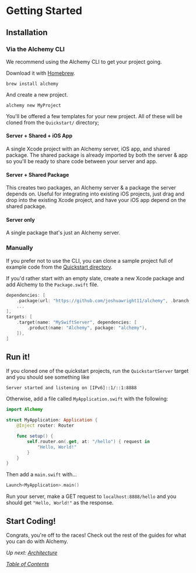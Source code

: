 # Getting Started

## Installation

### Via the Alchemy CLI

We recommend using the Alchemy CLI to get your project going.

Download it with [Homebrew](https://brew.sh).
```shell
brew install alchemy
```
And create a new project.
```shell
alchemy new MyProject
```
You'll be offered a few templates for your new project. All of these will be cloned from the `Quickstart/` directory;

#### Server + Shared + iOS App

A single Xcode project with an Alchemy server, iOS app, and shared package. The shared package is already imported by both the server & app so you'll be ready to share code between your server and app.

#### Server + Shared Package

This creates two packages, an Alchemy server & a package the server depends on. Useful for integrating into existing iOS projects, just drag and drop into the existing Xcode project, and have your iOS app depend on the shared package.

#### Server only

A single package that's just an Alchemy server.

### Manually

If you prefer not to use the CLI, you can clone a sample project full of example code from the [Quickstart directory](Quickstart/).

If you'd rather start with an empty slate, create a new Xcode package and add Alchemy to the `Package.swift` file.
```swift
dependencies: [
    .package(url: "https://github.com/joshuawright11/alchemy", .branch("master"))
    ...
],
targets: [
    .target(name: "MySwiftServer", dependencies: [
        .product(name: "Alchemy", package: "alchemy"),
    ]),
]
```

## Run it!
If you cloned one of the quickstart projects, run the `QuickstartServer` target and you should see something like

```
Server started and listening on [IPv6]::1/::1:8888
```

Otherwise, add a file called `MyApplication.swift` with the following:

```swift
import Alchemy

struct MyApplication: Application {
    @Inject router: Router

    func setup() {
        self.router.on(.get, at: "/hello") { request in
            "Hello, World!"
        }
    }
}
```

Then add a `main.swift` with...

```swift
Launch<MyApplication>.main()
```
Run your server, make a GET request to `localhost:8888/hello` and you should get `"Hello, World!"` as the response.

## Start Coding!
Congrats, you're off to the races! Check out the rest of the guides for what you can do with Alchemy.

_Up next: [Architecture](1a_Architecture.md)_

_[Table of Contents](/Docs)_